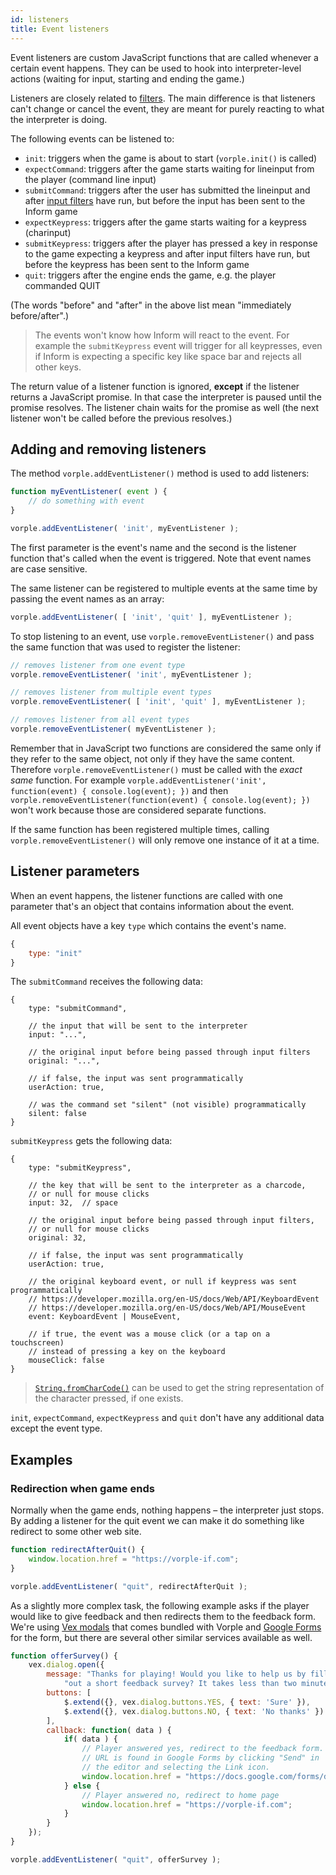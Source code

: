 ```yaml
---
id: listeners
title: Event listeners
---
```


Event listeners are custom JavaScript functions that are called whenever a
certain event happens. They can be used to hook into interpreter-level actions
(waiting for input, starting and ending the game.)

Listeners are closely related to [filters](/docs/filters.html). The main 
difference is that listeners can't change or cancel the event, they are meant
for purely reacting to what the interpreter is doing.

The following events can be listened to:

* `init`: triggers when the game is about to start (`vorple.init()` is called)
* `expectCommand`: triggers after the game starts waiting for lineinput from
  the player (command line input)
* `submitCommand`: triggers after the user has submitted the lineinput and
  after [input filters](/docs/filters.html) have run, but before the input has
  been sent to the Inform game
* `expectKeypress`: triggers after the game starts waiting for a keypress 
  (charinput)
* `submitKeypress`: triggers after the player has pressed a key in response to
  the game expecting a keypress and after input filters have run, but before the
  keypress has been sent to the Inform game
* `quit`: triggers after the engine ends the game, e.g. the player commanded
  QUIT

(The words "before" and "after" in the above list mean "immediately 
before/after".)

> The events won't know how Inform will react to the event. For example the
> `submitKeypress` event will trigger for all keypresses, even if Inform is
> expecting a specific key like space bar and rejects all other keys.

The return value of a listener function is ignored, **except** if the listener
returns a JavaScript promise. In that case the interpreter is paused until the 
promise resolves. The listener chain waits for the promise as well (the next 
listener won't be called before the previous resolves.)


## Adding and removing listeners

The method `vorple.addEventListener()` method is used to add listeners:

```javascript
function myEventListener( event ) {
    // do something with event
}

vorple.addEventListener( 'init', myEventListener );
```

The first parameter is the event's name and the second is the listener function
that's called when the event is triggered. Note that event names are case sensitive.

The same listener can be registered to multiple events at the same time by
passing the event names as an array:

```javascript
vorple.addEventListener( [ 'init', 'quit' ], myEventListener );
```

To stop listening to an event, use `vorple.removeEventListener()` and pass
the same function that was used to register the listener:

```javascript
// removes listener from one event type
vorple.removeEventListener( 'init', myEventListener );

// removes listener from multiple event types
vorple.removeEventListener( [ 'init', 'quit' ], myEventListener );

// removes listener from all event types
vorple.removeEventListener( myEventListener );
```

Remember that in JavaScript two functions are considered the same only if they
refer to the same object, not only if they have the same content. Therefore
`vorple.removeEventListener()` must be called with the *exact same* function.
For example 
`vorple.addEventListener('init', function(event) { console.log(event); })`
and then
`vorple.removeEventListener(function(event) { console.log(event); })` won't work
because those are considered separate functions.

If the same function has been registered multiple times, calling
`vorple.removeEventListener()` will only remove one instance of it at a time.


## Listener parameters

When an event happens, the listener functions are called with one parameter
that's an object that contains information about the event.

All event objects have a key `type` which contains the event's name.

```javascript
{
    type: "init"
}
```

The `submitCommand` receives the following data:

```
{
    type: "submitCommand",

    // the input that will be sent to the interpreter
    input: "...",               

    // the original input before being passed through input filters
    original: "...",            

    // if false, the input was sent programmatically
    userAction: true,

    // was the command set "silent" (not visible) programmatically
    silent: false
}
```

`submitKeypress` gets the following data:

```
{
    type: "submitKeypress",

    // the key that will be sent to the interpreter as a charcode,
    // or null for mouse clicks
    input: 32,  // space

    // the original input before being passed through input filters,
    // or null for mouse clicks
    original: 32,            

    // if false, the input was sent programmatically
    userAction: true,

    // the original keyboard event, or null if keypress was sent programmatically
    // https://developer.mozilla.org/en-US/docs/Web/API/KeyboardEvent
    // https://developer.mozilla.org/en-US/docs/Web/API/MouseEvent
    event: KeyboardEvent | MouseEvent,

    // if true, the event was a mouse click (or a tap on a touchscreen)
    // instead of pressing a key on the keyboard
    mouseClick: false
}
```

> [`String.fromCharCode()`](https://developer.mozilla.org/en-US/docs/Web/JavaScript/Reference/Global_Objects/String/fromCharCode)
> can be used to get the string representation of the character pressed,
> if one exists.

`init`, `expectCommand`, `expectKeypress` and `quit` don't have any additional
data except the event type.


## Examples

### Redirection when game ends

Normally when the game ends, nothing happens – the interpreter just stops.
By adding a listener for the quit event we can make it do something like
redirect to some other web site.

```javascript
function redirectAfterQuit() {
    window.location.href = "https://vorple-if.com";
}

vorple.addEventListener( "quit", redirectAfterQuit );
```

As a slightly more complex task, the following example asks if the player would
like to give feedback and then redirects them to the feedback form. We're using
[Vex modals](https://github.hubspot.com/vex/) that comes bundled with Vorple and
[Google Forms](https://www.google.com/forms/about/) for the form, but there are
several other similar services available as well.

```javascript
function offerSurvey() {
    vex.dialog.open({
        message: "Thanks for playing! Would you like to help us by filling " +
            "out a short feedback survey? It takes less than two minutes.",
        buttons: [
            $.extend({}, vex.dialog.buttons.YES, { text: 'Sure' }),
            $.extend({}, vex.dialog.buttons.NO, { text: 'No thanks' })
        ],
        callback: function( data ) {
            if( data ) {
                // Player answered yes, redirect to the feedback form.
                // URL is found in Google Forms by clicking "Send" in 
                // the editor and selecting the Link icon.
                window.location.href = "https://docs.google.com/forms/d/e/1FAIpQLSdKrdELSf8I1yGYBIO2xipDJyVPgKW9Q3eoNUR4mt9HFVlfJw/viewform?usp=sf_link";
            } else {
                // Player answered no, redirect to home page
                window.location.href = "https://vorple-if.com";
            }
        }
    });
}

vorple.addEventListener( "quit", offerSurvey );
```
